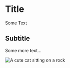 # Title
Some Text

## Subtitle
Some more text...

![A cute cat sitting on a rock](https://upload.wikimedia.org/wikipedia/commons/thumb/4/4d/Cat_November_2010-1a.jpg/1200px-Cat_November_2010-1a.jpg)
